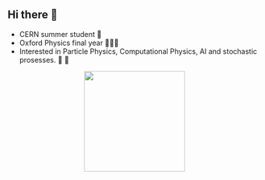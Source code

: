 ## Hi there 👋
- CERN summer student 🧲
- Oxford Physics final year 🧑🏻‍🔬
- Interested in Particle Physics, Computational Physics, AI and stochastic prosesses. 🌌 🧪

</p>
<p align="center">
<a href="https://github.com">
<img height="200em" src="https://github-readme-stats.vercel.app/api/top-langs/?username=frastra2004&layout=compact&langs_count=10&&locale=en" />
</a>
</p>

